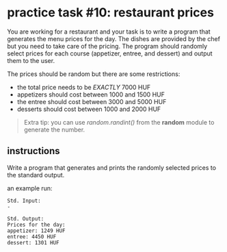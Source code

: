 # practice task #10: restaurant prices

You are working for a restaurant and your task is to write a program that generates the menu prices for the day. The dishes are provided by the chef but you need to take care of the pricing. The program should randomly select prices for each course (appetizer, entree, and dessert) and output them to the user.

The prices should be random but there are some restrictions:

- the total price needs to be *EXACTLY* 7000 HUF
- appetizers should cost between 1000 and 1500 HUF
- the entree should cost between 3000 and 5000 HUF
- desserts should cost between 1000 and 2000 HUF

> Extra tip: you can use *random.randint()* from the **random** module to generate the number.

## instructions
Write a program that generates and prints the randomly selected prices to the standard output.

an example run:
```
Std. Input:	
-

Std. Output:
Prices for the day:
appetizer: 1249 HUF
entree: 4450 HUF
dessert: 1301 HUF
```
